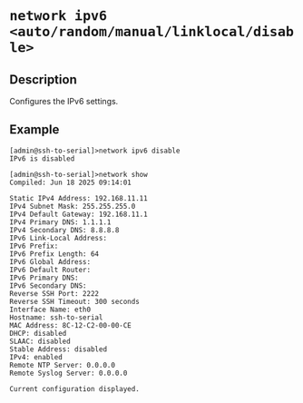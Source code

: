 # `network ipv6 <auto/random/manual/linklocal/disable>`

## Description
Configures the IPv6 settings.

## Example 
```
[admin@ssh-to-serial]>network ipv6 disable
IPv6 is disabled
```
```
[admin@ssh-to-serial]>network show
Compiled: Jun 18 2025 09:14:01

Static IPv4 Address: 192.168.11.11
IPv4 Subnet Mask: 255.255.255.0
IPv4 Default Gateway: 192.168.11.1
IPv4 Primary DNS: 1.1.1.1
IPv4 Secondary DNS: 8.8.8.8
IPv6 Link-Local Address:
IPv6 Prefix:
IPv6 Prefix Length: 64
IPv6 Global Address:
IPv6 Default Router:
IPv6 Primary DNS:
IPv6 Secondary DNS:
Reverse SSH Port: 2222
Reverse SSH Timeout: 300 seconds
Interface Name: eth0
Hostname: ssh-to-serial
MAC Address: 8C-12-C2-00-00-CE
DHCP: disabled
SLAAC: disabled
Stable Address: disabled
IPv4: enabled
Remote NTP Server: 0.0.0.0
Remote Syslog Server: 0.0.0.0

Current configuration displayed.
```